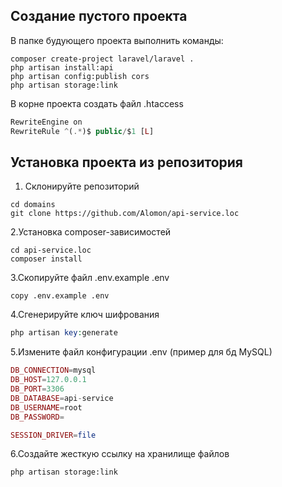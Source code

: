 ## Создание пустого проекта
В папке будующего проекта выполнить команды:
```shell
composer create-project laravel/laravel .
php artisan install:api
php artisan config:publish cors
php artisan storage:link
```
В корне проекта создать файл .htaccess
```php
RewriteEngine on
RewriteRule ^(.*)$ public/$1 [L]
```
## Установка проекта из репозитория
1. Склонируйте репозиторий
```shell
cd domains
git clone https://github.com/Alomon/api-service.loc

```
2.Установка composer-зависимостей
```shell
cd api-service.loc
composer install
```
3.Скопируйте файл .env.example .env
```shell
copy .env.example .env
```
4.Сгенерируйте ключ шифрования
```php
php artisan key:generate
```
5.Измените файл конфигурации .env (пример для бд MySQL)
```php
DB_CONNECTION=mysql
DB_HOST=127.0.0.1
DB_PORT=3306
DB_DATABASE=api-service
DB_USERNAME=root
DB_PASSWORD=

SESSION_DRIVER=file
```
6.Создайте жесткую ссылку на хранилище файлов 
```shell
php artisan storage:link
```
